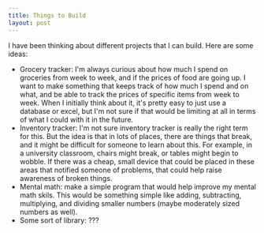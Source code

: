 ```yaml
---
title: Things to Build
layout: post
---
```


<p>I have been thinking about different projects that I can build. Here are some ideas:</p>

<ul>
  <li>Grocery tracker: I'm always curious about how much I spend on groceries from week to week,
  and if the prices of food are going up. I want to make something that keeps track of how
  much I spend and on what, and be able to track the prices of specific items from week to week.
  When I initially think about it, it's pretty easy to just use a database or excel, but I'm not
  sure if that would be limiting at all in terms of what I could with it in the future.</li>

  <li>Inventory tracker: I'm not sure inventory tracker is really the right term for this.
  But the idea is that in lots of places, there are things that break, and it might be difficult
  for someone to learn about this. For example, in a university classroom, chairs might break,
  or tables might begin to wobble. If there was a cheap, small device that could be placed
  in these areas that notified someone of problems, that could help raise awareness of broken
  things.</li>

  <li>Mental math: make a simple program that would help improve my mental math skils. This would be
  something simple like adding, subtracting, multiplying, and dividing smaller numbers (maybe moderately
  sized numbers as well).</li>

  <li>Some sort of library: ???</li>
</ul>
